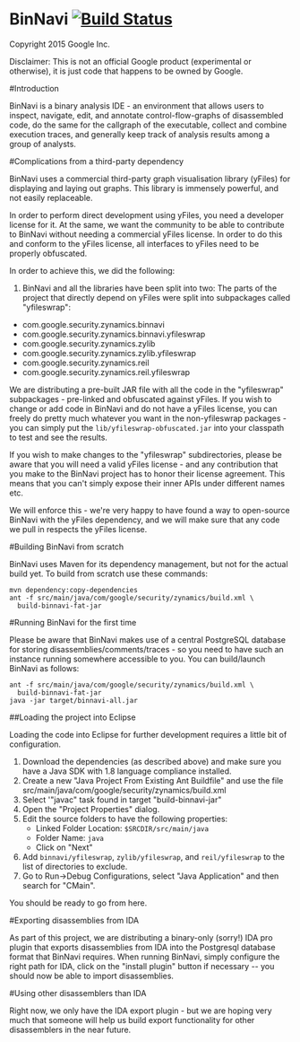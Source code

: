 BinNavi [![Build Status](https://api.travis-ci.org/google/binnavi.svg?branch=master)](https://travis-ci.org/google/binnavi)
=======

Copyright 2015 Google Inc.

Disclaimer: This is not an official Google product (experimental or otherwise),
it is just code that happens to be owned by Google.

#Introduction

BinNavi is a binary analysis IDE - an environment that allows users to inspect,
navigate, edit, and annotate control-flow-graphs of disassembled code, do the
same for the callgraph of the executable, collect and combine execution traces,
and generally keep track of analysis results among a group of analysts.

#Complications from a third-party dependency

BinNavi uses a commercial third-party graph visualisation library (yFiles) for
displaying and laying out graphs. This library is immensely powerful, and not
easily replaceable.

In order to perform direct development using yFiles, you need a developer
license for it. At the same, we want the community to be able to contribute to
BinNavi without needing a commercial yFiles license. In order to do this and
conform to the yFiles license, all interfaces to yFiles need to be properly
obfuscated.

In order to achieve this, we did the following:

1) BinNavi and all the libraries have been split into two: The parts of the
project that directly depend on yFiles were split into subpackages called
"yfileswrap":

  * com.google.security.zynamics.binnavi
  * com.google.security.zynamics.binnavi.yfileswrap
  * com.google.security.zynamics.zylib
  * com.google.security.zynamics.zylib.yfileswrap
  * com.google.security.zynamics.reil
  * com.google.security.zynamics.reil.yfileswrap

We are distributing a pre-built JAR file with all the code in the "yfileswrap"
subpackages - pre-linked and obfuscated against yFiles. If you wish to change
or add code in BinNavi and do not have a yFiles license, you can freely do 
pretty much  whatever you want in the non-yfileswrap packages - you can simply
put the ``lib/yfileswrap-obfuscated.jar`` into your classpath to test and see
the results.

If you wish to make changes to the "yfileswrap" subdirectories, please be aware
that you will need a valid yFiles license - and any contribution that you make
to the BinNavi project has to honor their license agreement. This means that
you can't simply expose their inner APIs under different names etc.

We will enforce this - we're very happy to have found a way to open-source
BinNavi with the yFiles dependency, and we will make sure that any code we pull
in respects the yFiles license.

#Building BinNavi from scratch

BinNavi uses Maven for its dependency management, but not for the actual build
yet. To build from scratch use these commands:

    mvn dependency:copy-dependencies
    ant -f src/main/java/com/google/security/zynamics/build.xml \
      build-binnavi-fat-jar

#Running BinNavi for the first time

Please be aware that BinNavi makes use of a central PostgreSQL database for
storing disassemblies/comments/traces - so you need to have such an instance
running somewhere accessible to you. You can build/launch BinNavi as follows:

    ant -f src/main/java/com/google/security/zynamics/build.xml \
      build-binnavi-fat-jar
    java -jar target/binnavi-all.jar

##Loading the project into Eclipse

Loading the code into Eclipse for further development requires a little bit of
configuration.

1. Download the dependencies (as described above) and make sure you have a
   Java SDK with 1.8 language compliance installed.
2. Create a new "Java Project From Existing Ant Buildfile" and use the file
   src/main/java/com/google/security/zynamics/build.xml
3. Select '"javac" task found in target "build-binnavi-jar"
4. Open the "Project Properties" dialog.
5. Edit the source folders to have the following properties:
   * Linked Folder Location: ``$SRCDIR/src/main/java``
   * Folder Name: ``java``
   * Click on "Next"
6. Add ``binnavi/yfileswrap``, ``zylib/yfileswrap``, and ``reil/yfileswrap`` to
   the list of directories to exclude.
7. Go to Run->Debug Configurations, select "Java Application" and then search
   for "CMain". 

You should be ready to go from here.

#Exporting disassemblies from IDA

As part of this project, we are distributing a binary-only (sorry!) IDA pro
plugin that exports disassemblies from IDA into the Postgresql database format
that BinNavi requires. When running BinNavi, simply configure the right path
for IDA, click on the "install plugin" button if necessary -- you should now
be able to import disassemblies.

#Using other disassemblers than IDA

Right now, we only have the IDA export plugin - but we are hoping very much
that someone will help us build export functionality for other disassemblers
in the near future.
